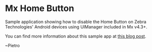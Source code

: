 # Mx Home Button
Sample application showing how to disable the Home Button on Zebra Technologies' Android devices using UIManager included in Mx v4.3+.

You can find more information about this sample app at [this blog post](http://pietromaggi.com/2016/08/01/disabling-home-button-on-zebra-android-devices/).

~Pietro
